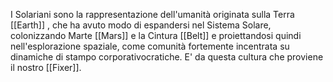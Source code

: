 I Solariani sono la rappresentazione dell'umanità originata sulla Terra [[Earth]] , che ha avuto modo di espandersi nel Sistema Solare, colonizzando Marte [[Mars]] e la Cintura [[Belt]] e proiettandosi quindi nell'esplorazione spaziale, come comunità fortemente incentrata su dinamiche di stampo corporativocratiche. 
E' da questa cultura che proviene il nostro [[Fixer]].
